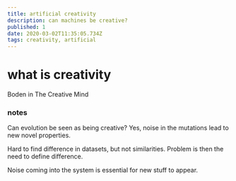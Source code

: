 ```yaml
---
title: artificial creativity
description: can machines be creative?
published: 1
date: 2020-03-02T11:35:05.734Z
tags: creativity, artificial
---
```


# what is creativity

Boden in The Creative Mind

### notes
Can evolution be seen as being creative?
Yes, noise in the mutations lead to new novel properties.

Hard to find difference in datasets, but not similarities.
Problem is then the need to define difference.

Noise coming into the system is essential for new stuff to appear.


